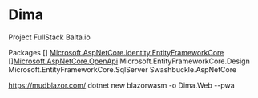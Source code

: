 # Dima
Project FullStack Balta.io

Packages
[] [Microsoft.AspNetCore.Identity.EntityFrameworkCore](https://www.nuget.org/packages/Microsoft.AspNetCore.Identity.EntityFrameworkCore/)
[][Microsoft.AspNetCore.OpenApi]()
Microsoft.EntityFrameworkCore.Design
Microsoft.EntityFrameworkCore.SqlServer
Swashbuckle.AspNetCore

https://mudblazor.com/
dotnet new blazorwasm -o Dima.Web --pwa